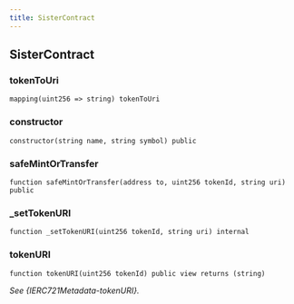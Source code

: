 ```yaml
---
title: SisterContract
---
```


## SisterContract

### tokenToUri

```solidity
mapping(uint256 => string) tokenToUri
```

### constructor

```solidity
constructor(string name, string symbol) public
```

### safeMintOrTransfer

```solidity
function safeMintOrTransfer(address to, uint256 tokenId, string uri) public
```

### _setTokenURI

```solidity
function _setTokenURI(uint256 tokenId, string uri) internal
```

### tokenURI

```solidity
function tokenURI(uint256 tokenId) public view returns (string)
```

_See {IERC721Metadata-tokenURI}._

